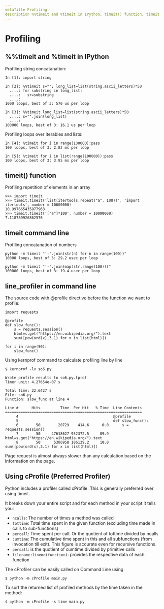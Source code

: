 ```yaml
---
metaTitle Profiling
description %%timeit and %timeit in IPython, timeit() function, timeit command line, line_profiler in command line, Using cProfile (Preferred Profiler)
---
```


# Profiling



## %%timeit and %timeit in IPython


Profiling string concatanation:

```
In [1]: import string

In [2]: %%timeit s=""; long_list=list(string.ascii_letters)*50
  ....: for substring in long_list:
  ....:   s+=substring
  ....:
1000 loops, best of 3: 570 us per loop

In [3]: %%timeit long_list=list(string.ascii_letters)*50
  ....: s="".join(long_list)
  ....:
100000 loops, best of 3: 16.1 us per loop

```

Profiling loops over iterables and lists:

```
In [4]: %timeit for i in range(100000):pass
100 loops, best of 3: 2.82 ms per loop

In [5]: %timeit for i in list(range(100000)):pass
100 loops, best of 3: 3.95 ms per loop

```



## timeit() function


Profiling repetition of elements in an array

```
>>> import timeit
>>> timeit.timeit('list(itertools.repeat("a", 100))', 'import itertools', number = 10000000)
10.997665435877963
>>> timeit.timeit('["a"]*100', number = 10000000)
7.118789926862576

```



## timeit command line


Profiling concatanation of numbers

```
python -m timeit "'-'.join(str(n) for n in range(100))"
10000 loops, best of 3: 29.2 usec per loop

python -m timeit "'-'.join(map(str,range(100)))"
100000 loops, best of 3: 19.4 usec per loop

```



## line_profiler in command line


The source code with @profile directive before the function we want to profile:

```
import requests

@profile
def slow_func():
    s = requests.session()
    html=s.get("https://en.wikipedia.org/").text
    sum([pow(ord(x),3.1) for x in list(html)])
        
for i in range(50):
    slow_func()

```

Using kernprof command to calculate profiling line by line

```
$ kernprof -lv so6.py

Wrote profile results to so6.py.lprof
Timer unit: 4.27654e-07 s

Total time: 22.6427 s
File: so6.py
Function: slow_func at line 4

Line #      Hits         Time  Per Hit   % Time  Line Contents
==============================================================
     4                                           @profile
     5                                           def slow_func():
     6        50        20729    414.6      0.0      s = requests.session()
     7        50     47618627 952372.5     89.9      html=s.get("https://en.wikipedia.org/").text
     8        50      5306958 106139.2     10.0      sum([pow(ord(x),3.1) for x in list(html)])

```

Page request is almost always slower than any calculation based on the information on the page.



## Using cProfile (Preferred Profiler)


Python includes a profiler called cProfile. This is generally preferred over using timeit.

It breaks down your entire script and for each method in your script it tells you:

- `ncalls`: The number of times a method was called
- `tottime`: Total time spent in the given function (excluding time made in calls to sub-functions)
- `percall`: Time spent per call. Or the quotient of tottime divided by ncalls
- `cumtime`: The cumulative time spent in this and all subfunctions (from invocation till exit). This figure is accurate even for recursive functions.
- `percall`: is the quotient of cumtime divided by primitive calls
- `filename:lineno(function)`: provides the respective data of each function

The cProfiler can be easily called on Command Line using:

```
$ python -m cProfile main.py 

```

To sort the returned list of profiled methods by the time taken in the method:

```
$ python -m cProfile -s time main.py 

```

